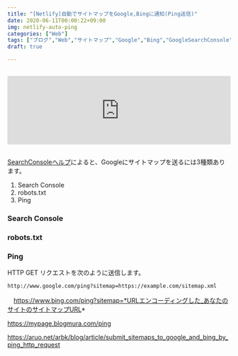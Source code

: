 ```yaml
---
title: "[Netlify]自動でサイトマップをGoogle,Bingに通知(Ping送信)"
date: 2020-06-11T00:00:22+09:00
img: netlify-auto-ping
categories: ["Web"]
tags: ["ブログ","Web","サイトマップ","Google","Bing","GoogleSearchConsole"]
draft: true

---
```




<iframe style="width:100%;height:155px;margin:15px 0;max-width:680px;" src="https://hatenablog-parts.com/embed?url=https%3A%2F%2Fsupport.google.com%2Fwebmasters%2Fanswer%2F183668%3Fhl%3Dja%23addsitemap" frameborder="0" scrolling="no"></iframe>

[SearchConsoleヘルプ](https://support.google.com/webmasters/answer/183668?hl=ja#addsitemap)によると、Googleにサイトマップを送るには3種類あります。

1. Search Console
2. robots.txt
3. Ping

### Search Console



### robots.txt



### Ping

HTTP GET リクエストを次のように送信します。

```html
http://www.google.com/ping?sitemap=https://example.com/sitemap.xml
```

　https://www.bing.com/ping?sitemap=*URLエンコーディングした_あなたのサイトのサイトマップURL*

https://mypage.blogmura.com/ping

https://aruo.net/arbk/blog/article/submit_sitemaps_to_google_and_bing_by_ping_http_request